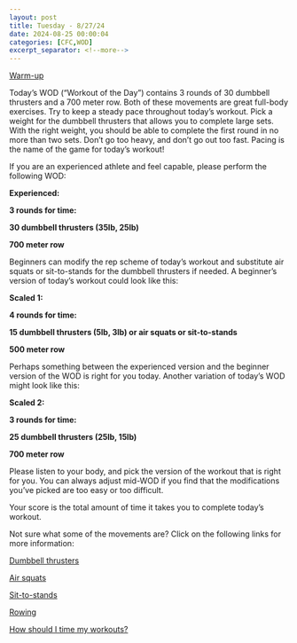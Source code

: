 ```yaml
---
layout: post
title: Tuesday - 8/27/24
date: 2024-08-25 00:00:04
categories: [CFC,WOD]
excerpt_separator: <!--more-->
---
```

[Warm-up](https://communityfitnessclub.wixsite.com/website/post/basic-full-body-warm-up)

Today’s WOD (“Workout of the Day”) contains 3 rounds of 30 dumbbell thrusters and a 700 meter row. Both of these movements are great full-body exercises. Try to keep a steady pace throughout today’s workout. Pick a weight for the dumbbell thrusters that allows you to complete large sets. With the right weight, you should be able to complete the first round in no more than two sets. Don’t go too heavy, and don’t go out too fast. Pacing is the name of the game for today’s workout!

If you are an experienced athlete and feel capable, please perform the following WOD:

**Experienced:**

**3 rounds for time:**

**30 dumbbell thrusters (35lb, 25lb)**

**700 meter row**
<!--more-->

Beginners can modify the rep scheme of today’s workout and substitute air squats or sit-to-stands for the dumbbell thrusters if needed. A beginner’s version of today’s workout could look like this:

**Scaled 1:**

**4 rounds for time:**

**15 dumbbell thrusters (5lb, 3lb) or air squats or sit-to-stands**

**500 meter row**

Perhaps something between the experienced version and the beginner version of the WOD is right for you today. Another variation of today’s WOD might look like this:

**Scaled 2:**

**3 rounds for time:**

**25 dumbbell thrusters (25lb, 15lb)**

**700 meter row**

Please listen to your body, and pick the version of the workout that is right for you. You can always adjust mid-WOD if you find that the modifications you’ve picked are too easy or too difficult.

Your score is the total amount of time it takes you to complete today’s workout.

Not sure what some of the movements are? Click on the following links for more information:

[Dumbbell thrusters](https://communityfitnessclub.wixsite.com/website/post/dumbbell-thrusters)

[Air squats](https://communityfitnessclub.wixsite.com/website/post/air-squat)

[Sit-to-stands](https://www.youtube.com/watch?v=vNq9vtEXksc)

[Rowing](https://communityfitnessclub.wixsite.com/website/post/rowing)

[How should I time my workouts?](https://communityfitnessclub.wixsite.com/website/post/how-should-i-time-my-workouts)
